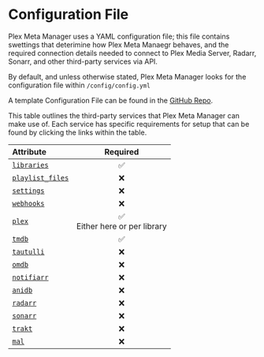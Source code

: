# Configuration File

Plex Meta Manager uses a YAML configuration file; this file contains swettings that deterimine how Plex Meta Manaegr behaves, and the required connection details needed to connect to Plex Media Server, Radarr, Sonarr, and other third-party services via API.

By default, and unless otherwise stated, Plex Meta Manager looks for the configuration file within `/config/config.yml`

A template Configuration File can be found in the [GitHub Repo](https://github.com/meisnate12/Plex-Meta-Manager/blob/master/config/config.yml.template).

This table outlines the third-party services that Plex Meta Manager can make use of. Each service has specific requirements for setup that can be found by clicking the links within the table.

| Attribute                                                 |                Required                 |
|:----------------------------------------------------------|:---------------------------------------:|
| [`libraries`](libraries)                                  |                 &#9989;                 |
| [`playlist_files`](libraries.md#playlist-files-attribute) |                &#10060;                 |
| [`settings`](settings)                                    |                &#10060;                 |
| [`webhooks`](webhooks)                                    |                &#10060;                 |
| [`plex`](plex)                                            | &#9989; <br/>Either here or per library |
| [`tmdb`](tmdb)                                            |                 &#9989;                 |
| [`tautulli`](tautulli)                                    |                &#10060;                 |
| [`omdb`](omdb)                                            |                &#10060;                 |
| [`notifiarr`](notifiarr)                                  |                &#10060;                 |
| [`anidb`](anidb)                                          |                &#10060;                 |
| [`radarr`](radarr)                                        |                &#10060;                 |
| [`sonarr`](sonarr)                                        |                &#10060;                 |
| [`trakt`](trakt)                                          |                &#10060;                 |
| [`mal`](myanimelist)                                      |                &#10060;                 |